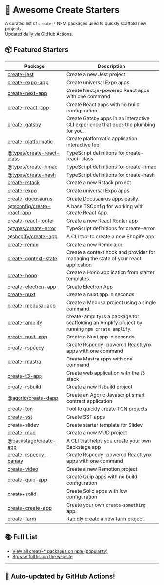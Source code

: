 # 🌱 Awesome Create Starters

A curated list of `create-*` NPM packages used to quickly scaffold new projects.  
Updated daily via GitHub Actions.

## 📦 Featured Starters

| Package | Description |
| ------- | ----------- |
| [create-jest](https://www.npmjs.com/package/create-jest) | Create a new Jest project |
| [create-expo-app](https://www.npmjs.com/package/create-expo-app) | Create universal Expo apps |
| [create-next-app](https://www.npmjs.com/package/create-next-app) | Create Next.js-powered React apps with one command |
| [create-react-app](https://www.npmjs.com/package/create-react-app) | Create React apps with no build configuration. |
| [create-gatsby](https://www.npmjs.com/package/create-gatsby) | Create Gatsby apps in an interactive CLI experience that does the plumbing for you. |
| [create-platformatic](https://www.npmjs.com/package/create-platformatic) | Create platformatic application interactive tool |
| [@types/create-react-class](https://www.npmjs.com/package/@types/create-react-class) | TypeScript definitions for create-react-class |
| [@types/create-hmac](https://www.npmjs.com/package/@types/create-hmac) | TypeScript definitions for create-hmac |
| [@types/create-hash](https://www.npmjs.com/package/@types/create-hash) | TypeScript definitions for create-hash |
| [create-rstack](https://www.npmjs.com/package/create-rstack) | Create a new Rstack project |
| [create-expo](https://www.npmjs.com/package/create-expo) | Create universal Expo apps |
| [create-docusaurus](https://www.npmjs.com/package/create-docusaurus) | Create Docusaurus apps easily. |
| [@tsconfig/create-react-app](https://www.npmjs.com/package/@tsconfig/create-react-app) | A base TSConfig for working with Create React App. |
| [create-react-router](https://www.npmjs.com/package/create-react-router) | Create a new React Router app |
| [@types/create-error](https://www.npmjs.com/package/@types/create-error) | TypeScript definitions for create-error |
| [@shopify/create-app](https://www.npmjs.com/package/@shopify/create-app) | A CLI tool to create a new Shopify app. |
| [create-remix](https://www.npmjs.com/package/create-remix) | Create a new Remix app |
| [create-context-state](https://www.npmjs.com/package/create-context-state) | Create a context hook and provider for managing the state of your react application |
| [create-hono](https://www.npmjs.com/package/create-hono) | Create a Hono application from starter templates. |
| [create-electron-app](https://www.npmjs.com/package/create-electron-app) | Create Electron App |
| [create-nuxt](https://www.npmjs.com/package/create-nuxt) | Create a Nuxt app in seconds |
| [create-medusa-app](https://www.npmjs.com/package/create-medusa-app) | Create a Medusa project using a single command. |
| [create-amplify](https://www.npmjs.com/package/create-amplify) | create-amplify is a package for scaffolding an Amplify project by running `npm create amplify`. |
| [create-nuxt-app](https://www.npmjs.com/package/create-nuxt-app) | Create a Nuxt app in seconds |
| [create-rspeedy](https://www.npmjs.com/package/create-rspeedy) | Create Rspeedy-powered ReactLynx apps with one command |
| [create-mastra](https://www.npmjs.com/package/create-mastra) | Create Mastra apps with one command |
| [create-t3-app](https://www.npmjs.com/package/create-t3-app) | Create web application with the t3 stack |
| [create-rsbuild](https://www.npmjs.com/package/create-rsbuild) | Create a new Rsbuild project |
| [@agoric/create-dapp](https://www.npmjs.com/package/@agoric/create-dapp) | Create an Agoric Javascript smart contract application |
| [create-ton](https://www.npmjs.com/package/create-ton) | Tool to quickly create TON projects |
| [create-sst](https://www.npmjs.com/package/create-sst) | Create SST apps |
| [create-slidev](https://www.npmjs.com/package/create-slidev) | Create starter template for Slidev |
| [create-mud](https://www.npmjs.com/package/create-mud) | Create a new MUD project |
| [@backstage/create-app](https://www.npmjs.com/package/@backstage/create-app) | A CLI that helps you create your own Backstage app |
| [create-rspeedy-canary](https://www.npmjs.com/package/create-rspeedy-canary) | Create Rspeedy-powered ReactLynx apps with one command |
| [create-video](https://www.npmjs.com/package/create-video) | Create a new Remotion project |
| [create-quip-app](https://www.npmjs.com/package/create-quip-app) | Create Quip apps with no build configuration |
| [create-solid](https://www.npmjs.com/package/create-solid) | Create Solid apps with low configuration |
| [create-create-app](https://www.npmjs.com/package/create-create-app) | Create your own `create-something` app. |
| [create-farm](https://www.npmjs.com/package/create-farm) | Rapidly create a new farm project. |

## 📚 Full List

- [View all create-* packages on npm (popularity)](https://www.npmjs.com/search?q=create-&ranking=popularity)
- [Browse full list on the website](https://project42da.github.io/awesome-create-starters/)

---

## 🤖 Auto-updated by GitHub Actions!
